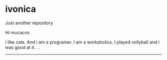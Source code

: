 # ivonica
Just another repository

Hi mucacos

I like cats. And i am a programer. I am a workaholics.
I played vollyball and i was good at it.
. .
___


